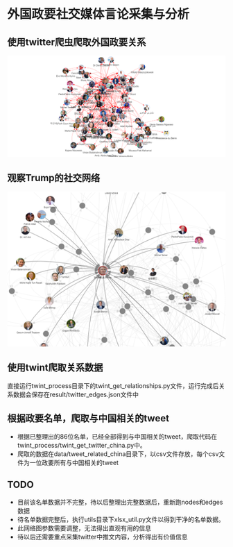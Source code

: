 <!--
 * @Descripttion: 
 * @version: 
 * @Author: Da Chuang
 * @Date: 2019-12-10 09:32:42
 * @LastEditors: Da Chuang
 * @LastEditTime: 2019-12-17 20:59:08
 -->

# 外国政要社交媒体言论采集与分析
## 使用twitter爬虫爬取外国政要关系
![nodes.png](./doc/git_images/nodes_edges.png)
## 观察Trump的社交网络
![trump_social_network](./doc/git_images/trump.png)

## 使用twint爬取关系数据
直接运行twint_process目录下的twint_get_relationships.py文件，运行完成后关系数据会保存在result/twitter_edges.json文件中

## 根据政要名单，爬取与中国相关的tweet
- 根据已整理出的86位名单，已经全部得到与中国相关的tweet，爬取代码在twint_process/twint_get_twitter_china.py中。
- 爬取的数据在data/tweet_related_china目录下，以csv文件存放，每个csv文件为一位政要所有与中国相关的tweet

## TODO
- 目前该名单数据并不完整，待以后整理出完整数据后，重新跑nodes和edges数据
- 待名单数据完整后，执行utils目录下xlsx_util.py文件以得到干净的名单数据。
- 此网络图参数需要调整，无法得出直观有用的信息
- 待以后还需要重点采集twitter中推文内容，分析得出有价值信息

